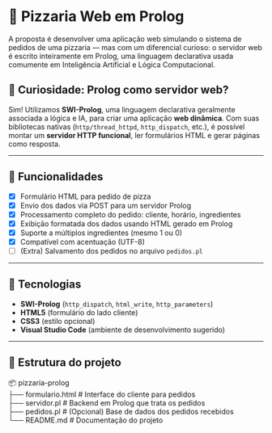 # 🍕 Pizzaria Web em Prolog
A proposta é desenvolver uma aplicação web simulando o sistema de pedidos de uma pizzaria — mas com um diferencial curioso: o servidor web é escrito inteiramente em Prolog, uma linguagem declarativa usada comumente em Inteligência Artificial e Lógica Computacional.
 
## 🧠 Curiosidade: Prolog como servidor web?

Sim! Utilizamos **SWI-Prolog**, uma linguagem declarativa geralmente associada a lógica e IA, para criar uma aplicação **web dinâmica**. Com suas bibliotecas nativas (`http/thread_httpd`, `http_dispatch`, etc.), é possível montar um **servidor HTTP funcional**, ler formulários HTML e gerar páginas como resposta.

---

## 🚀 Funcionalidades

- [x] Formulário HTML para pedido de pizza
- [x] Envio dos dados via POST para um servidor Prolog
- [x] Processamento completo do pedido: cliente, horário, ingredientes
- [x] Exibição formatada dos dados usando HTML gerado em Prolog
- [x] Suporte a múltiplos ingredientes (mesmo 1 ou 0)
- [x] Compatível com acentuação (UTF-8)
- [ ] (Extra) Salvamento dos pedidos no arquivo `pedidos.pl`

---

## 🧩 Tecnologias

- **SWI-Prolog** (`http_dispatch`, `html_write`, `http_parameters`)
- **HTML5** (formulário do lado cliente)
- **CSS3** (estilo opcional)
- **Visual Studio Code** (ambiente de desenvolvimento sugerido)

---

## 📁 Estrutura do projeto
📦 pizzaria-prolog   
├── formulario.html # Interface do cliente para pedidos   
├── servidor.pl # Backend em Prolog que trata os pedidos  
├── pedidos.pl # (Opcional) Base de dados dos pedidos recebidos  
└── README.md # Documentação do projeto




